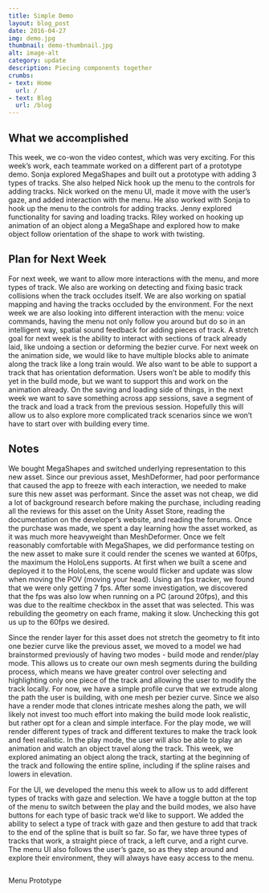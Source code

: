 ```yaml
---
title: Simple Demo
layout: blog_post
date: 2016-04-27
img: demo.jpg
thumbnail: demo-thumbnail.jpg
alt: image-alt
category: update
description: Piecing components together 
crumbs: 
- text: Home
  url: /
- text: Blog
  url: /blog
---
```


## What we accomplished 

This week, we co-won the video contest, which was very exciting.  For this week’s work, each teammate worked on a different part of a prototype demo.  Sonja explored MegaShapes and built out a prototype with adding 3 types of tracks.  She also helped Nick hook up the menu to the controls for adding tracks.  Nick worked on the menu UI, made it move with the user’s gaze, and added interaction with the menu.  He also worked with Sonja to hook up the menu to the controls for adding tracks.  Jenny explored functionality for saving and loading tracks.  Riley worked on hooking up animation of an object along a MegaShape and explored how to make object follow orientation of the shape to work with twisting.


## Plan for Next Week
For next week, we want to allow more interactions with the menu, and more types of track.  We also are working on detecting and fixing basic track collisions when the track occludes itself.  We are also working on spatial mapping and having the tracks occluded by the environment.  For the next week we are also looking into different interaction with the menu: voice commands, having the menu not only follow you around but do so in an intelligent way, spatial sound feedback for adding pieces of track.  A stretch goal for next week is the ability to interact with sections of track already laid, like undoing a section or deforming the bezier curve.  For next week on the animation side, we would like to have multiple blocks able to animate along the track like a long train would.  We also want to be able to support a track that has orientation deformation.  Users won’t be able to modify this yet in the build mode, but we want to support this and work on the animation already.   On the saving and loading side of things, in the next week we want to save something across app sessions, save a segment of the track and load a track from the previous session.  Hopefully this will allow us to also explore more complicated track scenarios since we won’t have to start over with building every time.


## Notes

We bought MegaShapes and switched underlying representation to this new asset. Since our previous asset, MeshDeformer, had poor performance that caused the app to freeze with each interaction, we needed to make sure this new asset was performant. Since the asset was not cheap, we did a lot of background research before making the purchase, including reading all the reviews for this asset on the Unity Asset Store, reading the documentation on the developer’s website, and reading the forums. Once the purchase was made, we spent a day learning how the asset worked, as it was much more heavyweight than MeshDeformer. Once we felt reasonably comfortable with MegaShapes, we did performance testing on the new asset to make sure it could render the scenes we wanted at 60fps, the maximum the HoloLens supports. At first when we built a scene and deployed it to the HoloLens, the scene would flicker and update was slow when moving the POV (moving your head). Using an fps tracker, we found that we were only getting 7 fps. After some investigation, we discovered that the fps was also low when running on a PC (around 20fps), and this was due to the realtime checkbox in the asset that was selected. This was rebuilding the geometry on each frame, making it slow. Unchecking this got us up to the 60fps we desired. 

Since the render layer for this asset does not stretch the geometry to fit into one bezier curve like the previous asset, we moved to a model we had brainstormed previously of having two modes - build mode and render/play mode. This allows us to create our own mesh segments during the building process, which means we have greater control over selecting and highlighting only one piece of the track and allowing the user to modify the track locally. For now, we have a simple profile curve that we extrude along the path the user is building, with one mesh per bezier curve. Since we also have a render mode that clones intricate meshes along the path, we will likely not invest too much effort into making the build mode look realistic, but rather opt for a clean and simple interface.  For the play mode, we will render different types of track and different textures to make the track look and feel realistic.  In the play mode, the user will also be able to play an animation and watch an object travel along the track.  This week, we explored animating an object along the track, starting at the beginning of the track and following the entire spline, including if the spline raises and lowers in elevation. 

For the UI, we developed the menu this week to allow us to add different types of tracks with gaze and selection.  We have a toggle button at the top of the menu to switch between the play and the build modes, we also have buttons for each type of basic track we’d like to support.  We added the ability to select a type of track with gaze and then gesture to add that track to the end of the spline that is built so far.  So far, we have three types of tracks that work, a straight piece of track, a left curve, and a right curve.  The menu UI also follows the user’s gaze, so as they step around and explore their environment, they will always have easy access to the menu. 




<div class="row">
	<div class="col-lg-12 col-md-12 col-sm-12">
	    <img src="{{ "/img/menu-v2.jpg" | prepend: site.baseurl }}" class="img-responsive img-centered image-max" alt="" />
	</div>
</div>

Menu Prototype